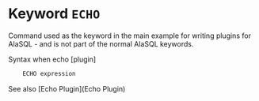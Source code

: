 # Keyword `ECHO`

Command used as the keyword in the main example for writing plugins for AlaSQL - and is not part of the normal AlaSQL keywords.

Syntax when echo [plugin]
```sql
    ECHO expression
```

See also [Echo Plugin](Echo Plugin)
